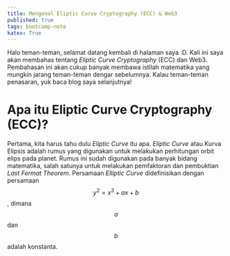 ```yaml
---
title: Mengenal Eliptic Curve Cryptography (ECC) & Web3
published: true
tags: bootcamp-note
katex: True
---
```

Halo teman-teman, selamat datang kembali di halaman saya :D. Kali ini saya akan membahas tentang *Eliptic Curve Cryptography* (ECC) dan Web3. Pembahasan ini akan cukup banyak membawa istilah matematika yang mungkin jarang teman-teman dengar sebelumnya. Kalau teman-teman penasaran, yuk baca blog saya selanjutnya!

# Apa itu Eliptic Curve Cryptography (ECC)?
Pertama, kita harus tahu dulu *Eliptic Curve* itu apa. *Eliptic Curve* atau Kurva Elipsis adalah rumus yang digunakan untuk melakukan perhitungan orbit elips pada planet. Rumus ini sudah digunakan pada banyak bidang matematika, salah satunya untuk melakukan pemfaktoran dan pembuktian *Last Fermat Theorem*. Persamaan *Elliptic Curve* didefinisikan dengan persamaan $$y^{2} = x^{3} + ax + b$$, dimana $$a$$ dan $$b$$ adalah konstanta.

